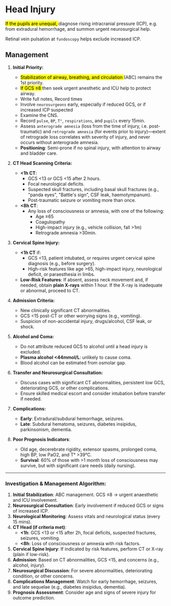 # Head Injury

<mark> If the pupils are unequal, </mark> diagnose rising intracranial pressure (ICP), e.g. from extradural
hemorrhage, and summon urgent neurosurgical help.

Retinal vein pulsation at `fundoscopy` helps exclude increased ICP.

## Management

1. **Initial Priority:**
	
	- <mark> Stabilization of airway, breathing, and circulation </mark>(ABC) remains the 1st priority. 
	- <mark> If GCS ≤8 </mark> then seek urgent anesthetic and ICU help to protect airway. 
	- Write full notes,  Record times
	- Involve `neurosurgeons` early, especially if reduced GCS, or if increased ICP suspected
	- Examine the CNS.
	- Record `pulse`, `BP`, `T°`, `respirations`, and `pupils` every 15min.
	- Assess `anterograde amnesia` (loss from the time of injury, i.e. post-traumatic) and `retrograde amnesia` (for events prior to injury)—extent of retrograde loss correlates with severity of injury, and never occurs without anterograde amnesia.
	- **Positioning**: Semi-prone if no spinal injury, with attention to airway and bladder care.
	
2. **CT Head Scanning Criteria:**
    
    - **<1h CT**:
        - GCS <13 or GCS <15 after 2 hours.
        - Focal neurological deficits.
        - Suspected skull fractures, including basal skull fractures (e.g., "panda eyes", "Battle's sign", CSF leak, haemotympanum).
        - Post-traumatic seizure or vomiting more than once.
    - **<8h CT**:
        - Any loss of consciousness or amnesia, with one of the following:
            - Age ≥65
            - Coagulopathy
            - High-impact injury (e.g., vehicle collision, fall >1m)
            - Retrograde amnesia >30min.
3. **Cervical Spine Injury:**
    
    - **<1h CT** if:
        - GCS <13, patient intubated, or requires urgent cervical spine diagnosis (e.g., before surgery).
        - High-risk features like age >65, high-impact injury, neurological deficit, or paraesthesia in limbs.
    - **Low-Risk Features**: If absent, assess neck movement and, if needed, obtain **plain X-rays** within 1 hour. If the X-ray is inadequate or abnormal, proceed to CT.
4. **Admission Criteria:**
    
    - New clinically significant CT abnormalities.
    - GCS <15 post-CT or other worrying signs (e.g., vomiting).
    - Suspicion of non-accidental injury, drugs/alcohol, CSF leak, or shock.
5. **Alcohol and Coma:**
    
    - Do not attribute reduced GCS to alcohol until a head injury is excluded.
    - **Plasma alcohol <44mmol/L**: unlikely to cause coma.
    - Blood alcohol can be estimated from osmolar gap.
6. **Transfer and Neurosurgical Consultation:**
    
    - Discuss cases with significant CT abnormalities, persistent low GCS, deteriorating GCS, or other complications.
    - Ensure skilled medical escort and consider intubation before transfer if needed.
7. **Complications:**
    
    - **Early**: Extradural/subdural hemorrhage, seizures.
    - **Late**: Subdural hematoma, seizures, diabetes insipidus, parkinsonism, dementia.
8. **Poor Prognosis Indicators**:
    
    - Old age, decerebrate rigidity, extensor spasms, prolonged coma, high BP, low PaO2, and T° >39°C.
    - **Survival**: 60% of those with >1 month loss of consciousness may survive, but with significant care needs (daily nursing).

---

### **Investigation & Management Algorithm:**

1. **Initial Stabilization**: ABC management. GCS ≤8 → urgent anaesthetic and ICU involvement.
2. **Neurosurgical Consultation**: Early involvement if reduced GCS or signs of increased ICP.
3. **Neurological Monitoring**: Assess vitals and neurological status (every 15 mins).
4. **CT Head (if criteria met)**:
    - **<1h**: GCS <13 or <15 after 2h, focal deficits, suspected fractures, seizures, vomiting.
    - **<8h**: Loss of consciousness or amnesia with risk factors.
5. **Cervical Spine Injury**: If indicated by risk features, perform CT or X-ray (plain if low-risk).
6. **Admission**: Based on CT abnormalities, GCS <15, and concerns (e.g., alcohol, injury).
7. **Neurosurgical Discussion**: For severe abnormalities, deteriorating condition, or other concerns.
8. **Complications Management**: Watch for early hemorrhage, seizures, and late sequelae (e.g., diabetes insipidus, dementia).
9. **Prognosis Assessment**: Consider age and signs of severe injury for outcome prediction.